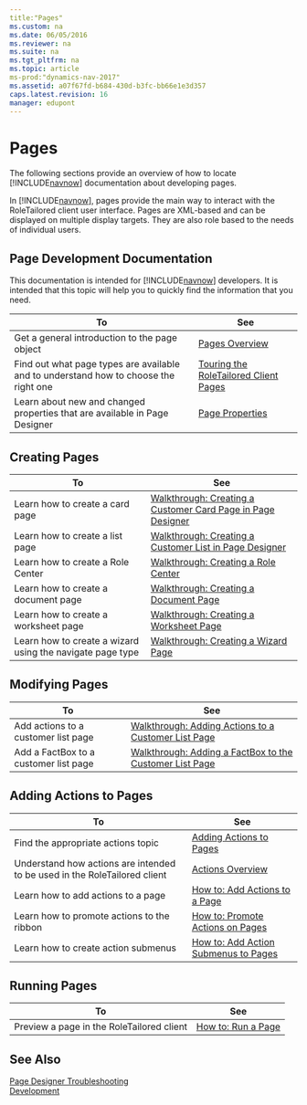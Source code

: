 ```yaml
---
title:"Pages"
ms.custom: na
ms.date: 06/05/2016
ms.reviewer: na
ms.suite: na
ms.tgt_pltfrm: na
ms.topic: article
ms-prod:"dynamics-nav-2017"
ms.assetid: a07f67fd-b684-430d-b3fc-bb66e1e3d357
caps.latest.revision: 16
manager: edupont
---
```

# Pages
The following sections provide an overview of how to locate [!INCLUDE[navnow](includes/navnow_md.md)] documentation about developing pages.  
  
 In [!INCLUDE[navnow](includes/navnow_md.md)], pages provide the main way to interact with the RoleTailored client user interface. Pages are XML\-based and can be displayed on multiple display targets. They are also role based to the needs of individual users.  
  
## Page Development Documentation  
 This documentation is intended for [!INCLUDE[navnow](includes/navnow_md.md)] developers. It is intended that this topic will help you to quickly find the information that you need.  
  
|To|See|  
|--------|---------|  
|Get a general introduction to the page object|[Pages Overview](Pages-Overview.md)|  
|Find out what page types are available and to understand how to choose the right one|[Touring the RoleTailored Client Pages](Touring-the-RoleTailored-Client-Pages.md)|  
|Learn about new and changed properties that are available in Page Designer|[Page Properties](Page-Properties.md)|  
  
## Creating Pages  
  
|To|See|  
|--------|---------|  
|Learn how to create a card page|[Walkthrough: Creating a Customer Card Page in Page Designer](../Topic/Walkthrough:%20Creating%20a%20Customer%20Card%20Page%20in%20Page%20Designer.md)|  
|Learn how to create a list page|[Walkthrough: Creating a Customer List in Page Designer](../Topic/Walkthrough:%20Creating%20a%20Customer%20List%20in%20Page%20Designer.md)|  
|Learn how to create a Role Center|[Walkthrough: Creating a Role Center](../Topic/Walkthrough:%20Creating%20a%20Role%20Center.md)|  
|Learn how to create a document page|[Walkthrough: Creating a Document Page](../Topic/Walkthrough:%20Creating%20a%20Document%20Page.md)|  
|Learn how to create a worksheet page|[Walkthrough: Creating a Worksheet Page](../Topic/Walkthrough:%20Creating%20a%20Worksheet%20Page.md)|  
|Learn how to create a wizard using the navigate page type|[Walkthrough: Creating a Wizard Page](../Topic/Walkthrough:%20Creating%20a%20Wizard%20Page.md)|  
  
## Modifying Pages  
  
|To|See|  
|--------|---------|  
|Add actions to a customer list page|[Walkthrough: Adding Actions to a Customer List Page](../Topic/Walkthrough:%20Adding%20Actions%20to%20a%20Customer%20List%20Page.md)|  
|Add a FactBox to a customer list page|[Walkthrough: Adding a FactBox to the Customer List Page](../Topic/Walkthrough:%20Adding%20a%20FactBox%20to%20the%20Customer%20List%20Page.md)|  
  
## Adding Actions to Pages  
  
|To|See|  
|--------|---------|  
|Find the appropriate actions topic|[Adding Actions to Pages](Adding-Actions-to-Pages.md)|  
|Understand how actions are intended to be used in the RoleTailored client|[Actions Overview](Actions-Overview.md)|  
|Learn how to add actions to a page|[How to: Add Actions to a Page](../Topic/How%20to:%20Add%20Actions%20to%20a%20Page.md)|  
|Learn how to promote actions to the ribbon|[How to: Promote Actions on Pages](../Topic/How%20to:%20Promote%20Actions%20on%20Pages.md)|  
|Learn how to create action submenus|[How to: Add Action Submenus to Pages](../Topic/How%20to:%20Add%20Action%20Submenus%20to%20Pages.md)|  
  
## Running Pages  
  
|To|See|  
|--------|---------|  
|Preview a page in the RoleTailored client|[How to: Run a Page](../Topic/How%20to:%20Run%20a%20Page.md)|  
  
## See Also  
 [Page Designer Troubleshooting](Page-Designer-Troubleshooting.md)   
 [Development](Development.md)